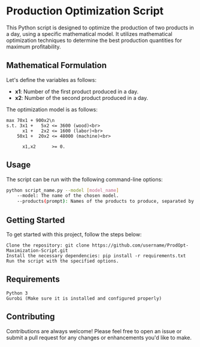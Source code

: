 # Production Optimization Script

This Python script is designed to optimize the production of two products in a day, using a specific mathematical model. It utilizes mathematical optimization techniques to determine the best production quantities for maximum profitability. 

## Mathematical Formulation

Let's define the variables as follows:

- **x1**: Number of the first product produced in a day.
- **x2**: Number of the second product produced in a day.

The optimization model is as follows:

    max 70x1 + 900x2\n
    s.t. 3x1 +   5x2 <= 3600 (wood)<br>
          x1 +   2x2 <= 1600 (labor)<br>
        50x1 +  20x2 <= 48000 (machine)<br>

          x1,x2      >= 0.


## Usage

The script can be run with the following command-line options:

```bash
python script_name.py --model [model_name]
    --model: The name of the chosen model.
    --products(prompt): Names of the products to produce, separated by a tab.
```

## Getting Started

To get started with this project, follow the steps below:

    Clone the repository: git clone https://github.com/username/ProdOpt-Maximization-Script.git
    Install the necessary dependencies: pip install -r requirements.txt
    Run the script with the specified options.

## Requirements

    Python 3
    Gurobi (Make sure it is installed and configured properly)

## Contributing

Contributions are always welcome! Please feel free to open an issue or submit a pull request for any changes or enhancements you'd like to make.